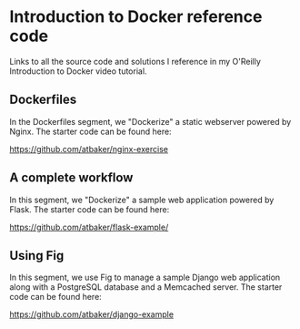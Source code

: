 Introduction to Docker reference code
=====================================

Links to all the source code and solutions I reference in my O'Reilly Introduction to Docker video tutorial.

Dockerfiles
-----------

In the Dockerfiles segment, we "Dockerize" a static webserver powered by Nginx. The starter code can be found here:

https://github.com/atbaker/nginx-exercise

A complete workflow
-------------------

In this segment, we "Dockerize" a sample web application powered by Flask. The starter code can be found here:

https://github.com/atbaker/flask-example/

Using Fig
---------

In this segment, we use Fig to manage a sample Django web application along with a PostgreSQL database and a Memcached server. The starter code can be found here:

https://github.com/atbaker/django-example
